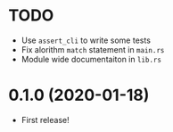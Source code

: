 # TODO

* Use `assert_cli` to write some tests
* Fix alorithm `match` statement in `main.rs`
* Module wide documentaiton in `lib.rs`

# 0.1.0  (2020-01-18)

* First release!
